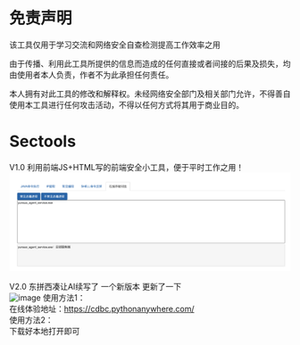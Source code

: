 
# 免责声明
该工具仅用于学习交流和网络安全自查检测提高工作效率之用<br>

由于传播、利用此工具所提供的信息而造成的任何直接或者间接的后果及损失，均由使用者本人负责，作者不为此承担任何责任。<br>

本人拥有对此工具的修改和解释权。未经网络安全部门及相关部门允许，不得善自使用本工具进行任何攻击活动，不得以任何方式将其用于商业目的。<br>

# Sectools
V1.0 利用前端JS+HTML写的前端安全小工具，便于平时工作之用！<br>
![](https://raw.githubusercontent.com/cpkkcb/Sectools/main/pic.png)

V2.0 东拼西凑让AI续写了 一个新版本 更新了一下 <br>
![image](https://github.com/cpkkcb/Sectools/assets/31617622/a6b4516e-8491-4492-b6f2-e112c30b7cc6)
使用方法1：<br>
在线体验地址：https://cdbc.pythonanywhere.com/ <br>
使用方法2：<br>
下载好本地打开即可



